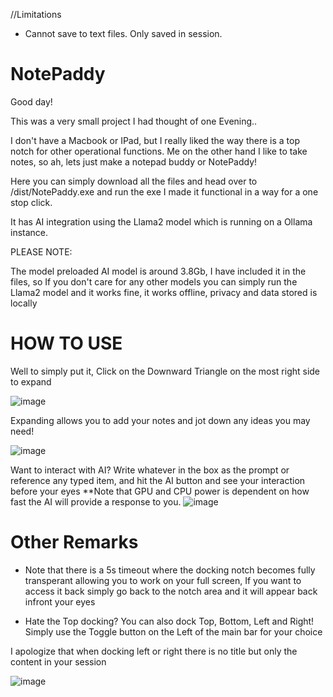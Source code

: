 //Limitations
- Cannot save to text files. Only saved in session.

# NotePaddy

Good day!

This was a very small project I had thought of one Evening..

I don't have a Macbook or IPad, but I really liked the way there is a top notch for other operational functions. Me on the other hand I like to take notes, so ah, lets just make a notepad buddy or NotePaddy!

Here you can simply download all the files and head over to /dist/NotePaddy.exe and run the exe I made it functional in a way for a one stop click.

It has AI integration using the Llama2 model which is running on a Ollama instance. 

PLEASE NOTE:

The model preloaded AI model is around 3.8Gb, I have included it in the files, so If you don't care for any other models you can simply run the Llama2 model and it works fine, it works offline, privacy and data stored is locally


# HOW TO USE

Well to simply put it, Click on the Downward Triangle on the most right side to expand

![image](https://github.com/user-attachments/assets/386d3072-abe9-485b-8bdb-eed06540d9a1)

Expanding allows you to add your notes and jot down any ideas you may need!

![image](https://github.com/user-attachments/assets/03577d1e-9cb7-48e0-9c6b-1f0dba6b5205)


Want to interact with AI? Write whatever in the box as the prompt or reference any typed item, and hit the AI button and see your interaction before your eyes
**Note that GPU and CPU power is dependent on how fast the AI will provide a response to you.
![image](https://github.com/user-attachments/assets/0cb43355-270f-4b76-968e-6d10ec490406)

# Other Remarks
- Note that there is a 5s timeout where the docking notch becomes fully transperant allowing you to work on your full screen, If you want to access it back simply go back to the notch area and it will appear back infront your eyes

- Hate the Top docking?
You can also dock Top, Bottom, Left and Right!
Simply use the Toggle button on the Left of the main bar for your choice

I apologize that when docking left or right there is no title but only the content in your session

![image](https://github.com/user-attachments/assets/2d7a695f-75da-4c23-bc31-0b6f1295038f)




